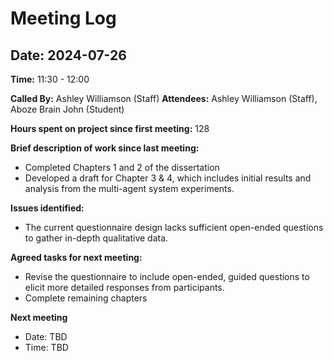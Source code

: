 # Meeting Log

## Date: 2024-07-26
**Time:** 11:30 - 12:00

**Called By:** Ashley Williamson (Staff)
**Attendees:** Ashley Williamson (Staff), Aboze Brain John (Student)

**Hours spent on project since first meeting:** 128

**Brief description of work since last meeting:**
- Completed Chapters 1 and 2 of the dissertation
- Developed a draft for Chapter 3 & 4, which includes initial results and analysis from the multi-agent system experiments.

**Issues identified:**
- The current questionnaire design lacks sufficient open-ended questions to gather in-depth qualitative data.

**Agreed tasks for next meeting:**
- Revise the questionnaire to include open-ended, guided questions to elicit more detailed responses from participants.
- Complete remaining chapters

**Next meeting**
- Date: TBD
- Time: TBD